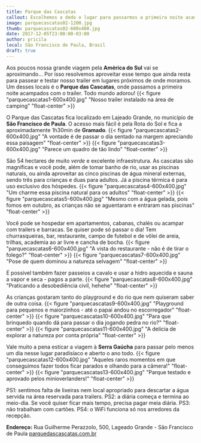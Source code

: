 ```yaml
---
title: Parque das Cascatas
callout: Escolhemos a dedo o lugar para passarmos a primeira noite acampados com o trailer...
image: parquecascatas02-1200.jpg
thumb: parquecascatas02-600x400.jpg
date: 2017-12-05T23:00:00-03:00
author: pricila
local: São Francisco de Paula, Brasil
draft: true
---
```


Aos poucos nossa grande viagem pela **América do Sul** vai se aproximando... Por isso resolvemos aproveitar esse tempo que ainda resta para passear e testar nosso trailer em lugares próximos de onde moramos. Um desses locais é o **Parque das Cascatas**, onde passamos a primeira noite acampados com o trailer. Todo mundo adorou!
{{< figure "parquecascatas1-600x400.jpg" "Nosso trailer instalado na área de camping" "float-center" >}}

O Parque das Cascatas fica localizado em Lajeado Grande, no município de **São Francisco de Paula**. O acesso mais fácil é pela Rota do Sol e fica a aproximadamente 1h30min de **Gramado**.
{{< figure "parquecascatas2-600x400.jpg" "A vontade é de passar o dia sentado na margem apreciando essa paisagem" "float-center" >}}
{{< figure "parquecascatas3-600x400.jpg" "Parece um quadro de tão lindo" "float-center" >}}

São 54 hectares de muito *verde* e excelente infraestrutura. As cascatas são magníficas e você pode, além de tomar banho de rio, usar as piscinas naturais, ou ainda aproveitar as cinco piscinas de água mineral externas, sendo três para crianças e duas para adultos. Já a piscina térmica é para uso exclusivo dos hóspedes. 
{{< figure "parquecascatas4-600x400.jpg" "Um charme essa piscina natural para os adultos" "float-center" >}}
{{< figure "parquecascatas5-600x400.jpg" "Mesmo com a água gelada, pois fomos em outubro, as crianças não se aguentaram e entraram nas piscinas" "float-center" >}}

Você pode se hospedar em apartamentos, cabanas, chalés ou acampar com trailers e barracas. Se quiser pode só passar o dia! Tem churrasqueiras, bar, restaurante, campo de futebol e de vôlei de areia, trilhas, academia ao ar livre e cancha de bocha. 
{{< figure "parquecascatas6-600x400.jpg" "A vista do restaurante - não é de tirar o folego?" "float-center" >}}
{{< figure "parquecascatas7-600x400.jpg" "Pose de quem dominou a natureza selvagem" "float-center" >}}

É possível também fazer passeios a cavalo e usar a hidro aquecida e sauna a vapor e seca - pagos a parte. 
{{< figure "parquecascatas8-600x400.jpg" "Praticando a desobediência civil, hehehe" "float-center" >}}

As crianças gostaram tanto do playground e do rio que nem quiseram saber de outra coisa. 
{{< figure "parquecascatas9-600x400.jpg" "Playground para pequenos e maiorzinhos - até o papai andou no escorregador" "float-center" >}}
{{< figure "parquecascatas10-600x400.jpg" "Para que brinquedo quando dá para passar o dia jogando pedra no rio?" "float-center" >}}
{{< figure "parquecascatas11-600x400.jpg" "A delícia de explorar a natureza por conta própria" "float-center" >}}

Vale muito a pena esticar a viagem à **Serra Gaúcha** para passar pelo menos um dia nesse lugar paradisíaco e aberto o ano todo.
{{< figure "parquecascatas12-600x400.jpg" "Aqueles raros momentos em que conseguimos fazer todos ficar parados e olhando para a câmera!" "float-center" >}}
{{< figure "parquecascatas13-600x400.jpg" "Parque testado e aprovado pelos minioverlanders!" "float-center" >}}

PS1: sentimos falta de lixeiras nem local apropriado para descartar a água servida na área reservada para trailers.
PS2: a diária começa e termina ao meio-dia. Se você quiser ficar mais tempo, precisa pagar meia diária.
PS3: não trabalham com cartões.
PS4: o WiFi funciona só nos arredores da recepção.

**Endereço:** Rua Guilherme Perazzolo, 500, Lageado Grande - São Francisco de Paula
[parquedascascatas.com.br](http://parquedascascatas.com.br)

